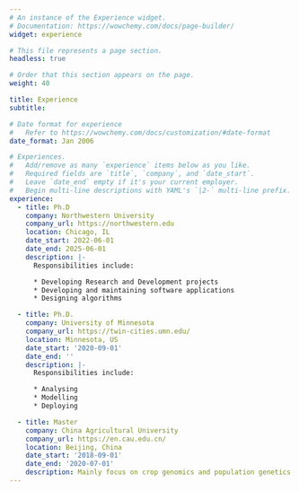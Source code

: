 ```yaml
---
# An instance of the Experience widget.
# Documentation: https://wowchemy.com/docs/page-builder/
widget: experience

# This file represents a page section.
headless: true

# Order that this section appears on the page.
weight: 40

title: Experience
subtitle:

# Date format for experience
#   Refer to https://wowchemy.com/docs/customization/#date-format
date_format: Jan 2006

# Experiences.
#   Add/remove as many `experience` items below as you like.
#   Required fields are `title`, `company`, and `date_start`.
#   Leave `date_end` empty if it's your current employer.
#   Begin multi-line descriptions with YAML's `|2-` multi-line prefix.
experience:
  - title: Ph.D
    company: Northwestern University
    company_url: https://northwestern.edu
    location: Chicago, IL
    date_start: 2022-06-01
    date_end: 2025-06-01
    description: |-
      Responsibilities include:

      * Developing Research and Development projects
      * Developing and maintaining software applications
      * Designing algorithms

  - title: Ph.D.
    company: University of Minnesota
    company_url: https://twin-cities.umn.edu/
    location: Minnesota, US
    date_start: '2020-09-01'
    date_end: ''
    description: |-
      Responsibilities include:

      * Analysing
      * Modelling
      * Deploying

  - title: Master
    company: China Agricultural University
    company_url: https://en.cau.edu.cn/
    location: Beijing, China
    date_start: '2018-09-01'
    date_end: '2020-07-01'
    description: Mainly focus on crop genomics and population genetics.
---
```


